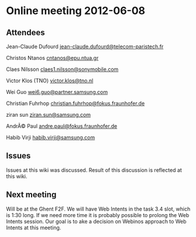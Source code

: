 Online meeting 2012-06-08
=========================

Attendees
---------

Jean-Claude Dufourd jean-claude.dufourd@telecom-paristech.fr

Christos Ntanos cntanos@epu.ntua.gr

Claes Nilsson claes1.nilsson@sonymobile.com

Victor Klos (TNO) victor.klos@tno.nl

Wei Guo wei6.guo@partner.samsung.com

Christian Fuhrhop christian.fuhrhop@fokus.fraunhofer.de

ziran sun ziran.sun@samsung.com

AndrÃ© Paul andre.paul@fokus.fraunhofer.de

Habib Virji habib.virji@samsung.com

Issues
------

Issues at this wiki was discussed. Result of this discussion is reflected at this wiki.

Next meeting
------------

Will be at the Ghent F2F. We will have Web Intents in the task 3.4 slot, which is 1:30 long. If we need more time it is probably possible to prolong the Web Intents session. Our goal is to ake a decision on Webinos approach to Web Intents at this meeting.


